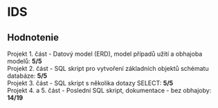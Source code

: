 # IDS

## Hodnotenie
Projekt 1. část - Datový model (ERD), model případů užití a obhajoba modelů:  **5/5**  
Projekt 2. část - SQL skript pro vytvoření základních objektů schématu databáze:   **5/5**  
Projekt 3. část - SQL skript s několika dotazy SELECT:  **5/5**  
Projekt 4. a 5. část - Poslední SQL skript, dokumentace - bez obhajoby:   **14/19**
